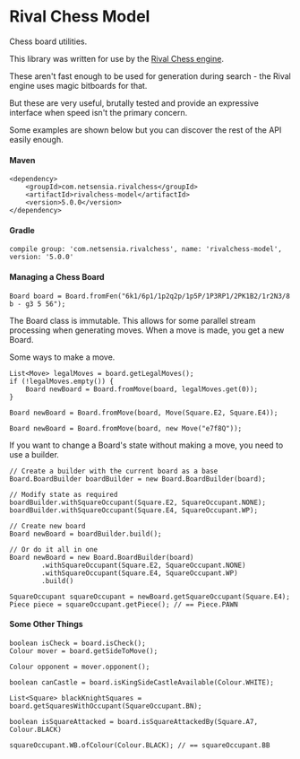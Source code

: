Rival Chess Model
=================

Chess board utilities. 

This library was written for use by the [Rival Chess engine](https://github.com/chris-moreton/rivalchess-engine).

These aren't fast enough to be used for generation during search - the Rival engine uses magic bitboards for that.

But these are very useful, brutally tested and provide an expressive interface when speed isn't the primary concern.

Some examples are shown below but you can discover the rest of the API easily enough.

#### Maven

    <dependency>
        <groupId>com.netsensia.rivalchess</groupId>
        <artifactId>rivalchess-model</artifactId>
        <version>5.0.0</version>
    </dependency>
    
#### Gradle

    compile group: 'com.netsensia.rivalchess', name: 'rivalchess-model', version: '5.0.0'

#### Managing a Chess Board

    Board board = Board.fromFen("6k1/6p1/1p2q2p/1p5P/1P3RP1/2PK1B2/1r2N3/8 b - g3 5 56");
    
The Board class is immutable. This allows for some parallel stream processing when generating moves.
When a move is made, you get a new Board.

Some ways to make a move.
```   
List<Move> legalMoves = board.getLegalMoves();
if (!legalMoves.empty()) {
    Board newBoard = Board.fromMove(board, legalMoves.get(0));
}
```  
``` 
Board newBoard = Board.fromMove(board, Move(Square.E2, Square.E4));
``` 
``` 
Board newBoard = Board.fromMove(board, new Move("e7f8Q"));
``` 
       
If you want to change a Board's state without making a move, you need to use a builder.

    // Create a builder with the current board as a base
    Board.BoardBuilder boardBuilder = new Board.BoardBuilder(board);
    
    // Modify state as required
    boardBuilder.withSquareOccupant(Square.E2, SquareOccupant.NONE);
    boardBuilder.withSquareOccupant(Square.E4, SquareOccupant.WP);
    
    // Create new board
    Board newBoard = boardBuilder.build();
    
    // Or do it all in one
    Board newBoard = new Board.BoardBuilder(board)
            .withSquareOccupant(Square.E2, SquareOccupant.NONE)
            .withSquareOccupant(Square.E4, SquareOccupant.WP)
            .build()
            
    SquareOccupant squareOccupant = newBoard.getSquareOccupant(Square.E4);
    Piece piece = squareOccupant.getPiece(); // == Piece.PAWN
            
#### Some Other Things

    boolean isCheck = board.isCheck();
    Colour mover = board.getSideToMove();
    
    Colour opponent = mover.opponent();
    
    boolean canCastle = board.isKingSideCastleAvailable(Colour.WHITE);

    List<Square> blackKnightSquares = board.getSquaresWithOccupant(SquareOccupant.BN);

    boolean isSquareAttacked = board.isSquareAttackedBy(Square.A7, Colour.BLACK)
    
    squareOccupant.WB.ofColour(Colour.BLACK); // == squareOccupant.BB
